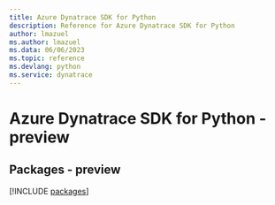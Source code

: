```yaml
---
title: Azure Dynatrace SDK for Python
description: Reference for Azure Dynatrace SDK for Python
author: lmazuel
ms.author: lmazuel
ms.data: 06/06/2023
ms.topic: reference
ms.devlang: python
ms.service: dynatrace
---
```

# Azure Dynatrace SDK for Python - preview
## Packages - preview
[!INCLUDE [packages](dynatrace-index.md)]